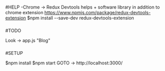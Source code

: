 ###
#HELP
-Chrome -> Redux Devtools helps
    + software library in addition to chrome extension
    https://www.npmjs.com/package/redux-devtools-extension
    $npm install --save-dev redux-devtools-extension


###
#TODO

Look -> app.js "Blog"
###
#SETUP

$npm install
$npm start
GOTO -> http://localhost:3000/
